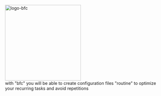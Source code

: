 <a href="https://ibb.co/kc5c7yc"><img src="https://i.ibb.co/F7m7rW7/logo-bfc.png" alt="logo-bfc" border="0" width="250"></a><br />
with "bfc" you will be able to create configuration files "routine" to optimize your recurring tasks and avoid repetitions